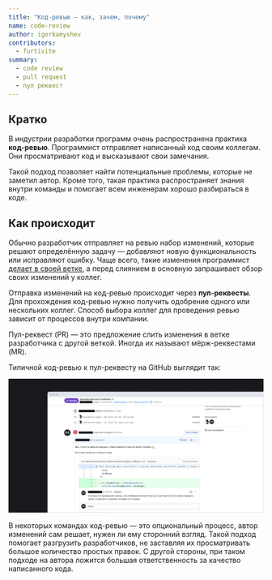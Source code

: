 ```yaml
---
title: "Код-ревью — как, зачем, почему"
name: code-review
author: igorkamyshev
contributors:
  - furtivite
summary:
  - code review
  - pull request
  - пул реквест
---
```


## Кратко

В индустрии разработки программ очень распространена практика __код-ревью__. Программист отправляет написанный код своим коллегам. Они просматривают код и высказывают свои замечания.

Такой подход позволяет найти потенциальные проблемы, которые не заметил автор. Кроме того, такая практика распространяет знания внутри команды и помогает всем инженерам хорошо разбираться в коде.

## Как происходит

Обычно разработчик отправляет на ревью набор изменений, которые решают определённую задачу — добавляют новую функциональность или исправляют ошибку. Чаще всего, такие изменения программист [делает в своей ветке](/js/tools/version-control/), а перед слиянием в основную запрашивает обзор своих изменений у коллег.

Отправка изменений на код-ревью происходит через __пул-реквесты__. Для прохождения код-ревью нужно получить одобрение одного или нескольких коллег. Способ выбора коллег для проведения ревью зависит от процессов внутри компании.

Пул-реквест (PR) — это предложение слить изменения в ветке разработчика с другой веткой. Иногда их называют мёрж-реквестами (MR).

Типичной код-ревью к пул-реквесту на GitHub выглядит так:

![Пример обсуждения в пул-реквесте](images/1.png)

В некоторых командах код-ревью — это опциональный процесс, автор изменений сам решает, нужен ли ему сторонний взгляд. Такой подход помогает разгрузить разработчиков, не заставляя их просматривать большое количество простых правок. С другой стороны, при таком подходе на автора ложится большая ответственность за качество написанного кода.

